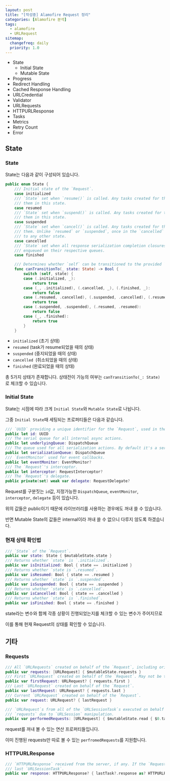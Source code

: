 ```yaml
---
layout: post
title: "[작성중] Alamofire Request 정리"
categories: [Alamofire 분석]
tags: 
  - alamofire
  - URLRequest
sitemap:
  changefreq: daily
  priority: 1.0
---
```


- State
  - Initial State
  - Mutable State
- Progress
- Redirect Handling
- Cached Response Handling
- URLCredential
- Validator
- URLRequests
- HTTPURLResponse
- Tasks
- Metrics
- Retry Count
- Error



## State

### State

State는 다음과 같이 구성되어 있습니다.

```swift
public enum State {
    /// Initial state of the `Request`.
    case initialized
    /// `State` set when `resume()` is called. Any tasks created for the `Request` will have `resume()` called on
    /// them in this state.
    case resumed
    /// `State` set when `suspend()` is called. Any tasks created for the `Request` will have `suspend()` called on
    /// them in this state.
    case suspended
    /// `State` set when `cancel()` is called. Any tasks created for the `Request` will have `cancel()` called on
    /// them. Unlike `resumed` or `suspended`, once in the `cancelled` state, the `Request` can no longer transition
    /// to any other state.
    case cancelled
    /// `State` set when all response serialization completion closures have been cleared on the `Request` and
    /// enqueued on their respective queues.
    case finished

    /// Determines whether `self` can be transitioned to the provided `State`.
    func canTransitionTo(_ state: State) -> Bool {
        switch (self, state) {
        case (.initialized, _):
            return true
        case (_, .initialized), (.cancelled, _), (.finished, _):
            return false
        case (.resumed, .cancelled), (.suspended, .cancelled), (.resumed, .suspended), (.suspended, .resumed):
            return true
        case (.suspended, .suspended), (.resumed, .resumed):
            return false
        case (_, .finished):
            return true
        }
    }
```

- `initialized` (초기 상태)
- `resumed` (task가 resume되었을 때의 상태)
- `suspended` (중지되었을 때의 상태)
- `cancelled `(취소되었을 때의 상태)
- `finished` (완료되었을 때의 상태)

총 5가지 상태가 존재합니다. 상태전이 가능의 여부는 `canTransitionTo(_: State)` 로 체크할 수 있습니다.



### Initial State

State는 시점에 따라 크게 `Initial State`와 `Mutable State`로 나뉩니다.

그중 `Initial State`때 세팅되는 프로퍼티들은 다음과 같습니다.

```swift
/// `UUID` providing a unique identifier for the `Request`, used in the `Hashable` and `Equatable` conformances.
public let id: UUID
/// The serial queue for all internal async actions.
public let underlyingQueue: DispatchQueue
/// The queue used for all serialization actions. By default it's a serial queue that targets `underlyingQueue`.
public let serializationQueue: DispatchQueue
/// `EventMonitor` used for event callbacks.
public let eventMonitor: EventMonitor?
/// The `Request`'s interceptor.
public let interceptor: RequestInterceptor?
/// The `Request`'s delegate.
public private(set) weak var delegate: RequestDelegate?
```

Request를 구분짓는 `id`값, 지정가능한 `DispatchQueue`, `eventMonitor`, `interceptor`, `delegate` 등이 있습니다.

위의 값들은 public이기 때문에 라이브러리를 사용하는 경우에도 꺼내 쓸 수 있습니다.

반면 Mutable State의 값들은 internal이라 꺼내 쓸 수 없으니 다루지 않도록 하겠습니다.



### 현재 상태 확인법

```swift
/// `State` of the `Request`.
public var state: State { $mutableState.state }
/// Returns whether `state` is `.initialized`.
public var isInitialized: Bool { state == .initialized }
/// Returns whether `state is `.resumed`.
public var isResumed: Bool { state == .resumed }
/// Returns whether `state` is `.suspended`.
public var isSuspended: Bool { state == .suspended }
/// Returns whether `state` is `.cancelled`.
public var isCancelled: Bool { state == .cancelled }
/// Returns whether `state` is `.finished`.
public var isFinished: Bool { state == .finished }
```

state라는 변수와 함께 각종 상황이 진행되었는지를 체크할 수 있는 변수가 주어지므로

이를 통해 현재 Request의 상태를 확인할 수 있습니다.



## 기타

### Requests

```swift
/// All `URLRequests` created on behalf of the `Request`, including original and adapted requests.
public var requests: [URLRequest] { $mutableState.requests }
/// First `URLRequest` created on behalf of the `Request`. May not be the first one actually executed.
public var firstRequest: URLRequest? { requests.first }
/// Last `URLRequest` created on behalf of the `Request`.
public var lastRequest: URLRequest? { requests.last }
/// Current `URLRequest` created on behalf of the `Request`.
public var request: URLRequest? { lastRequest }

/// `URLRequest`s from all of the `URLSessionTask`s executed on behalf of the `Request`. May be different from
/// `requests` due to `URLSession` manipulation.
public var performedRequests: [URLRequest] { $mutableState.read { $0.tasks.compactMap(\.currentRequest) } }
```

request를 꺼내 볼 수 있는 연산 프로퍼티들입니다.

이미 진행된 requests만 따로 볼 수 있는 `perfromedRequests`를 지원합니다.



### HTTPURLResponse

```swift
/// `HTTPURLResponse` received from the server, if any. If the `Request` was retried, this is the response of the
/// last `URLSessionTask`.
public var response: HTTPURLResponse? { lastTask?.response as? HTTPURLResponse }
```

